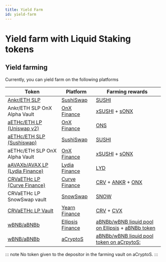 ```yaml
---
title: Yield Farm
id: yield-farm
---
```


# Yield farm with Liquid Staking tokens

## Yield farming
Currently, you can yield farm on the following platforms

| Token                                                                                                                  | Platform                                          | Farming rewards                                                                                                                                                                                                                             |
| ---------------------------------------------------------------------------------------------------------------------- | ------------------------------------------------- | ------------------------------------------------------------------------------------------------------------------------------------------------------------------------------------------------------------------------------------------- |
| [Ankr/ETH SLP](https://app.sushi.com/add/0x8290333ceF9e6D528dD5618Fb97a76f268f3EDD4/ETH)                               | [SushiSwap](https://app.sushi.com/farm)           | [SUSHI](https://etherscan.io/token/0x6b3595068778dd592e39a122f4f5a5cf09c90fe2)                                                                                                                                                              |
| Ankr/ETH SLP OnX Alpha Vault                                                                                           | [OnX Finance](https://app.onx.finance/vaults)     | [xSUSHI](https://etherscan.io/token/0x8798249c2E607446EfB7Ad49eC89dD1865Ff4272) + [sONX](https://etherscan.io/token/0xa99f0ad2a539b2867fcfea47f7e71f240940b47c)                                                                             |
| [aETHc/ETH LP (Uniswap v2)](https://app.uniswap.org/#/add/v2/0xE95A203B1a91a908F9B9CE46459d101078c2c3cb/ETH)           | [OnX Finance](https://app.onx.finance/farming)    | [ONS](https://etherscan.io/token/0xfC97C0c12438B6E4CF246cD831b02FeF4950DCAD#balances)                                                                                                                                                       |
| [aETHc/ETH SLP (Sushiswap)](https://app.sushi.com/add/0xE95A203B1a91a908F9B9CE46459d101078c2c3cb/ETH)                  | [SushiSwap](https://app.sushi.com/farm)           | [SUSHI](https://etherscan.io/token/0x6b3595068778dd592e39a122f4f5a5cf09c90fe2)                                                                                                                                                              |
| aETHc/ETH SLP OnX Alpha Vault                                                                                          | [OnX Finance](https://app.onx.finance/vaults)     | [xSUSHI](https://etherscan.io/token/0x8798249c2E607446EfB7Ad49eC89dD1865Ff4272) + [sONX](https://etherscan.io/token/0xa99f0ad2a539b2867fcfea47f7e71f240940b47c)                                                                             |
| [aAVAXb/AVAX LP (Lydia Finance)](https://exchange.lydia.finance/#/add/AVAX/0x6C6f910A79639dcC94b4feEF59Ff507c2E843929) | [Lydia Finance](https://www.lydia.finance/farms)  | [LYD](https://cchain.explorer.avax.network/tokens/0x4C9B4E1AC6F24CdE3660D5E4Ef1eBF77C710C084/token-transfers)                                                                                                                               |
| [CRVaETHc LP (Curve Finance)](https://etherscan.io/address/0xaA17A236F2bAdc98DDc0Cf999AbB47D47Fc0A6Cf)                 | [Curve Finance](https://curve.fi/ankreth/deposit) | [CRV](https://etherscan.io/token/0xd533a949740bb3306d119cc777fa900ba034cd52) + [ANKR](https://etherscan.io/token/0x8290333cef9e6d528dd5618fb97a76f268f3edd4) + [ONX](https://etherscan.io/token/0xe0ad1806fd3e7edf6ff52fdb822432e847411033) |
| CRVaETHc LP SnowSwap vault                                                                                             | [SnowSwap](https://snowswap.org/crveth/deposit)   | [SNOW](https://etherscan.io/token/0xfe9a29ab92522d14fc65880d817214261d8479ae)                                                                                                                                                               |
| [CRVaETHc LP Vault](https://etherscan.io/address/0x132d8D2C76Db3812403431fAcB00F3453Fc42125)                           | [Yearn Finance](https://yearn.finance/vaults)     | [CRV](https://etherscan.io/token/0xD533a949740bb3306d119CC777fa900bA034cd52) + [CVX](https://etherscan.io/token/0x4e3fbd56cd56c3e72c1403e103b45db9da5b9d2b)                                                                                 |
| [wBNB/aBNBb](https://ellipsis.finance/pool/6)                                                                          | [Ellipsis Finance](https://ellipsis.finance)      | [aBNBb/wBNB liquid pool on Ellipsis](https://bscscan.com/token/0xf71A0bCC3Ef8a8c5a28fc1BC245e394A8ce124ec#balances) + [aBNBb token](https://bscscan.com/token/0xBb1Aa6e59E5163D8722a122cd66EBA614b59df0d#balances)                          |
| [wBNB/aBNBb](https://app.acryptos.com/stableswap/abnbb/)                                                               | [aCryptoS](https://app.acryptos.com/)             | [aBNBb/wBNB liquid pool token on aCrpytoS:](https://bscscan.com/token/0xBb1Aa6e59E5163D8722a122cd66EBA614b59df0d)                                                                                                                           |

::: note
No token given to the depositor in the farming vault on aCryptoS. 
:::